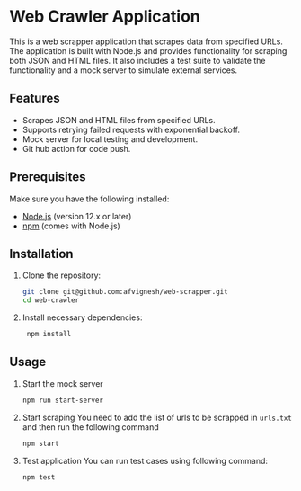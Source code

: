 # Web Crawler Application

This is a web scrapper application that scrapes data from specified URLs. The application is built with Node.js and provides functionality for scraping both JSON and HTML files. It also includes a test suite to validate the functionality and a mock server to simulate external services.

## Features

- Scrapes JSON and HTML files from specified URLs.
- Supports retrying failed requests with exponential backoff.
- Mock server for local testing and development.
- Git hub action for code push.

## Prerequisites

Make sure you have the following installed:

- [Node.js](https://nodejs.org/) (version 12.x or later)
- [npm](https://www.npmjs.com/) (comes with Node.js)

## Installation

1. Clone the repository:
   ```bash
   git clone git@github.com:afvignesh/web-scrapper.git
   cd web-crawler
   ```
2. Install necessary dependencies:
   ```bash
    npm install
   ```

## Usage

1. Start the mock server
    ```bash
    npm run start-server
    ```
    
2. Start scraping
    You need to add the list of urls to be scrapped in `urls.txt` and then run the following command
    ```bash
    npm start
    ```
    
2. Test application
    You can run test cases using following command: 
    ```bash
    npm test
    ```


